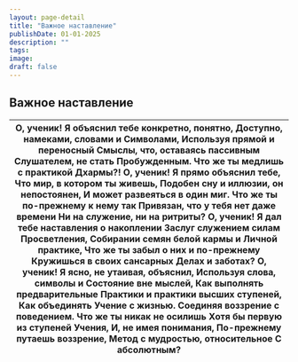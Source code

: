 ```yaml
---
layout: page-detail
title: "Важное наставление"
publishDate: 01-01-2025
description: ""
tags:
image:
draft: false
---
```


## Важное наставление
| О, ученик!  Я объяснил тебе конкретно, понятно,  Доступно, намеками, словами и  Символами,  Используя прямой и переносный  Смыслы, что, оставаясь пассивным  Слушателем, не стать Пробужденным.  Что же ты медлишь с практикой Дхармы?!  О, ученик!  Я прямо объяснил тебе,  Что мир, в котором ты живешь,  Подобен сну и иллюзии, он непостоянен,  И может развеяться в один миг.  Что же ты по-прежнему к нему так  Привязан, что у тебя нет даже времени  Ни на служение, ни на ритриты?  О, ученик!  Я дал тебе наставления о накоплении  Заслуг служением силам Просветления,  Собирании семян белой кармы и  Личной практике,  Что же ты забыл о них и по-прежнему  Кружишься в своих сансарных  Делах и заботах?  О, ученик!  Я ясно, не утаивая, объяснил,  Используя слова, символы и  Состояние вне мыслей,  Как выполнять предварительные  Практики и практики высших ступеней,  Как объединять Учение с жизнью.  Соединяя воззрение с поведением.  Что же ты никак не осилишь  Хотя бы первую из ступеней Учения,  И, не имея понимания,  По-прежнему путаешь воззрение,  Метод с мудростью, относительное  С абсолютным? |
| ------------------------------------------------------------------------------------------------------------------------------------------------------------------------------------------------------------------------------------------------------------------------------------------------------------------------------------------------------------------------------------------------------------------------------------------------------------------------------------------------------------------------------------------------------------------------------------------------------------------------------------------------------------------------------------------------------------------------------------------------------------------------------------------------------------------------------------------------------------------------------------------------------------------------------------------------------------------------------------------------------------------------------------------------------------------------------------------------------------------------------------- |
  
  
